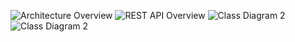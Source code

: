 ![Architecture Overview](https://github.com/user-attachments/assets/355a1dbe-9817-4583-97a6-2661d0cc9353)
![REST API Overview](https://github.com/user-attachments/assets/b7e2a972-3b56-4cc0-be3f-6af379315f47)
![Class Diagram 2](https://github.com/user-attachments/assets/43203938-7aeb-44f6-a28b-5063dc9dc346)
![Class Diagram 2](https://github.com/user-attachments/assets/32577fc3-48ec-46aa-9e4f-d0a2a49776b6)
